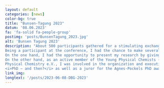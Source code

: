 ```yaml
---
layout: default
categories: [news]
color-bg: true
title: "Bunsen-Tagung 2023"
datum: '08.06.2023'
fa: 'fa-solid fa-people-group'
postimg: 'posts/BunsenTagung_2023.jpg'
alt: 'Bunsen Tagung 2023'
description: "About 500 participants gathered for a stimulating exchange of scientific knowledge at this year's Bunsen Meeting 2023, a renowned conference in the field of physical chemistry.
Being a participant at the conference, I had the chance to make several contributions. 
On the one hand, I had the opportunity to present my research by giving a talk. 
On the other hand, as an active member of the Young Physical Chemists (yPCs) of the German Bunsen Society for 
Physical Chemistry e.V., I was involved in the organization and execution of the penal discussion 
<i>PhD – and then?</i> as well as a juror for the Agnes-Pockels PhD award."
link_img: 
longtext: '/posts/2023-06-08-DBG-2023'
---
```


